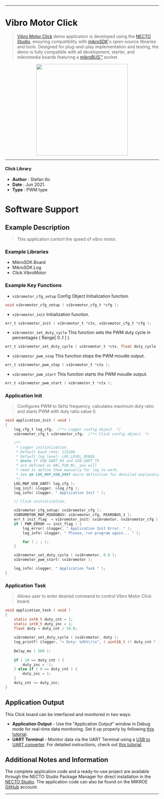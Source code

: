 
---
# Vibro Motor Click

> [Vibro Motor Click](https://www.mikroe.com/?pid_product=MIKROE-2826) demo application is developed using
the [NECTO Studio](https://www.mikroe.com/necto), ensuring compatibility with [mikroSDK](https://www.mikroe.com/mikrosdk)'s
open-source libraries and tools. Designed for plug-and-play implementation and testing, the demo is fully compatible with
all development, starter, and mikromedia boards featuring a [mikroBUS&trade;](https://www.mikroe.com/mikrobus) socket.

<p align="center">
  <img src="https://www.mikroe.com/?pid_product=MIKROE-2826&image=1" height=300px>
</p>

---

#### Click Library

- **Author**        : Stefan Ilic
- **Date**          : Jun 2021.
- **Type**          : PWM type

# Software Support

## Example Description

> This application contorl the speed of vibro motor.

### Example Libraries

- MikroSDK.Board
- MikroSDK.Log
- Click.VibroMotor

### Example Key Functions

- `vibromotor_cfg_setup` Config Object Initialization function.
```c
void vibromotor_cfg_setup ( vibromotor_cfg_t *cfg );
```

- `vibromotor_init` Initialization function.
```c
err_t vibromotor_init ( vibromotor_t *ctx, vibromotor_cfg_t *cfg );
```

- `vibromotor_set_duty_cycle` This function sets the PWM duty cycle in percentages ( Range[ 0..1 ] ).
```c
err_t vibromotor_set_duty_cycle ( vibromotor_t *ctx, float duty_cycle );
```

- `vibromotor_pwm_stop` This function stops the PWM moudle output.
```c
err_t vibromotor_pwm_stop ( vibromotor_t *ctx );
```

- `vibromotor_pwm_start` This function starts the PWM moudle output.
```c
err_t vibromotor_pwm_start ( vibromotor_t *ctx );
```

### Application Init

> Configures PWM to 5kHz frequency, calculates maximum duty ratio and starts PWM with duty ratio value 0.

```c
void application_init ( void ) 
{
    log_cfg_t log_cfg;  /**< Logger config object. */
    vibromotor_cfg_t vibromotor_cfg;  /**< Click config object. */

    /** 
     * Logger initialization.
     * Default baud rate: 115200
     * Default log level: LOG_LEVEL_DEBUG
     * @note If USB_UART_RX and USB_UART_TX 
     * are defined as HAL_PIN_NC, you will 
     * need to define them manually for log to work. 
     * See @b LOG_MAP_USB_UART macro definition for detailed explanation.
     */
    LOG_MAP_USB_UART( log_cfg );
    log_init( &logger, &log_cfg );
    log_info( &logger, " Application Init " );

    // Click initialization.

    vibromotor_cfg_setup( &vibromotor_cfg );
    VIBROMOTOR_MAP_MIKROBUS( vibromotor_cfg, MIKROBUS_1 );
    err_t init_flag  = vibromotor_init( &vibromotor, &vibromotor_cfg );
    if ( PWM_ERROR == init_flag ) {
        log_error( &logger, " Application Init Error. " );
        log_info( &logger, " Please, run program again... " );

        for ( ; ; );
    }

    vibromotor_set_duty_cycle ( &vibromotor, 0.0 );
    vibromotor_pwm_start( &vibromotor );

    log_info( &logger, " Application Task " );
}
```

### Application Task

> Allows user to enter desired command to control Vibro Motor Click board.

```c
void application_task ( void ) 
{
    static int8_t duty_cnt = 1;
    static int8_t duty_inc = 1;
    float duty = duty_cnt / 10.0;
    
    vibromotor_set_duty_cycle ( &vibromotor, duty );
    log_printf( &logger, "> Duty: %d%%\r\n", ( uint16_t )( duty_cnt * 10 ) );
    
    Delay_ms ( 500 );
    
    if ( 10 == duty_cnt ) {
        duty_inc = -1;
    } else if ( 0 == duty_cnt ) {
        duty_inc = 1;
    }
    duty_cnt += duty_inc;
}
```


## Application Output

This Click board can be interfaced and monitored in two ways:
- **Application Output** - Use the "Application Output" window in Debug mode for real-time data monitoring.
Set it up properly by following [this tutorial](https://www.youtube.com/watch?v=ta5yyk1Woy4).
- **UART Terminal** - Monitor data via the UART Terminal using
a [USB to UART converter](https://www.mikroe.com/click/interface/usb?interface*=uart,uart). For detailed instructions,
check out [this tutorial](https://help.mikroe.com/necto/v2/Getting%20Started/Tools/UARTTerminalTool).

## Additional Notes and Information

The complete application code and a ready-to-use project are available through the NECTO Studio Package Manager for 
direct installation in the [NECTO Studio](https://www.mikroe.com/necto). The application code can also be found on
the MIKROE [GitHub](https://github.com/MikroElektronika/mikrosdk_click_v2) account.

---
